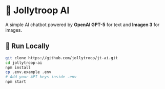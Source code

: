 # 🤖 Jollytroop AI

A simple AI chatbot powered by **OpenAI GPT-5** for text and **Imagen 3** for images.

## 🚀 Run Locally
```bash
git clone https://github.com/jollytroop/jt-ai.git
cd jollytroop-ai
npm install
cp .env.example .env
# Add your API keys inside .env
npm start

